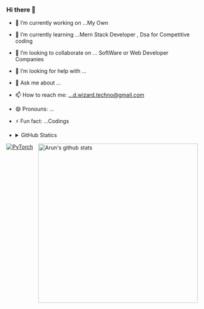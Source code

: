 ### Hi there 👋

<!--
**DpkRn/DpkRn** is a ✨ _special_ ✨ repository because its `README.md` (this file) appears on your GitHub profile.

Here are some ideas to get you started:
-->
- 🔭 I’m currently working on ...My Own
- 🌱 I’m currently learning ...Mern Stack Developer , Dsa for Competitive coding
- 👯 I’m looking to collaborate on ... SoftWare or Web Developer Companies
- 🤔 I’m looking for help with ...
- 💬 Ask me about ...
- 📫 How to reach me: ...d.wizard.techno@gmail.com
- 😄 Pronouns: ...
- ⚡ Fun fact: ...Codings

- <details>
  <summary>GitHub Statics</summary>
  <img src="" alt="stats"/>
</details>

<img width="420" height="auto" align="right" alt="Arun's github stats" src="https://camo.githubusercontent.com/62154b9720f0eaa7dab425d84e7b718b1e0856390407670b0cddb7d83bcfbd12/68747470733a2f2f6769746875622d726561646d652d73746174732e76657263656c2e6170702f6170693f757365726e616d653d696f6172756e2673686f775f69636f6e733d74727565267468656d653d6461726b26636f756e745f707269766174653d7472756526696e636c7564655f616c6c5f636f6d6d6974733d74727565" data-canonical-src="https://github-readme-stats.vercel.app/api?username=ioarun&amp;show_icons=true&amp;theme=dark&amp;count_private=true&amp;include_all_commits=true" style="max-width: 100%;">

<a target="_blank" rel="noopener noreferrer nofollow" href="https://camo.githubusercontent.com/2a83d79f763430eb3232e07e95a861abe66753f8ebb7bb17cbd9e327adb0d1d4/68747470733a2f2f696d672e736869656c64732e696f2f62616467652f2d5079546f7263682d3030303030303f7374796c653d666c6174266c6f676f3d7079746f726368"><img src="https://camo.githubusercontent.com/2a83d79f763430eb3232e07e95a861abe66753f8ebb7bb17cbd9e327adb0d1d4/68747470733a2f2f696d672e736869656c64732e696f2f62616467652f2d5079546f7263682d3030303030303f7374796c653d666c6174266c6f676f3d7079746f726368" alt="PyTorch" data-canonical-src="https://img.shields.io/badge/-PyTorch-000000?style=flat&amp;logo=pytorch" style="max-width: 100%;"></a>

